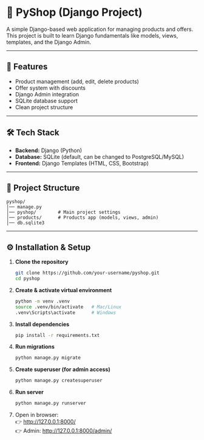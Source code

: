 # 🛒 PyShop (Django Project)

A simple Django-based web application for managing products and offers.  
This project is built to learn Django fundamentals like models, views, templates, and the Django Admin.

---

## 🚀 Features
- Product management (add, edit, delete products)
- Offer system with discounts
- Django Admin integration
- SQLite database support
- Clean project structure

---

## 🛠️ Tech Stack
- **Backend:** Django (Python)
- **Database:** SQLite (default, can be changed to PostgreSQL/MySQL)
- **Frontend:** Django Templates (HTML, CSS, Bootstrap)

---

## 📂 Project Structure
```
pyshop/
│── manage.py
│── pyshop/        # Main project settings
│── products/      # Products app (models, views, admin)
│── db.sqlite3
```

---

## ⚙️ Installation & Setup

1. **Clone the repository**
   ```bash
   git clone https://github.com/your-username/pyshop.git
   cd pyshop
   ```

2. **Create & activate virtual environment**
   ```bash
   python -m venv .venv
   source .venv/bin/activate   # Mac/Linux
   .venv\Scripts\activate      # Windows
   ```

3. **Install dependencies**
   ```bash
   pip install -r requirements.txt
   ```

4. **Run migrations**
   ```bash
   python manage.py migrate
   ```

5. **Create superuser (for admin access)**
   ```bash
   python manage.py createsuperuser
   ```

6. **Run server**
   ```bash
   python manage.py runserver
   ```

7. Open in browser:  
   👉 http://127.0.0.1:8000/  
   👉 Admin: http://127.0.0.1:8000/admin/


